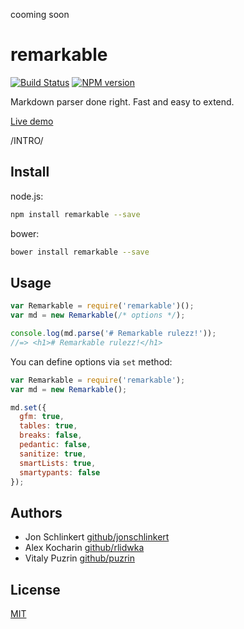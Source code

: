 cooming soon

remarkable
==========

[![Build Status](https://travis-ci.org/jonschlinkert/remarkable.svg?branch=master)](https://travis-ci.org/jonschlinkert/remarkable)
[![NPM version](https://img.shields.io/npm/v/remarkable.svg)](https://www.npmjs.org/package/remarkable)

Markdown parser done right. Fast and easy to extend.

[Live demo](http://jonschlinkert.github.io/remarkable/demo/)

/INTRO/


Install
-------

node.js:

```bash
npm install remarkable --save
```

bower:

```bash
bower install remarkable --save
```


Usage
-----

```javascript
var Remarkable = require('remarkable')();
var md = new Remarkable(/* options */);

console.log(md.parse('# Remarkable rulezz!'));
//=> <h1># Remarkable rulezz!</h1>
```

You can define options via `set` method:

```javascript
var Remarkable = require('remarkable');
var md = new Remarkable();

md.set({
  gfm: true,
  tables: true,
  breaks: false,
  pedantic: false,
  sanitize: true,
  smartLists: true,
  smartypants: false
});
```


Authors
-------

- Jon Schlinkert [github/jonschlinkert](https://github.com/jonschlinkert)
- Alex Kocharin [github/rlidwka](https://github.com/rlidwka)
- Vitaly Puzrin [github/puzrin](https://github.com/puzrin)


License
-------

[MIT](https://github.com/jonschlinkert/remarkable/blob/master/LICENSE)